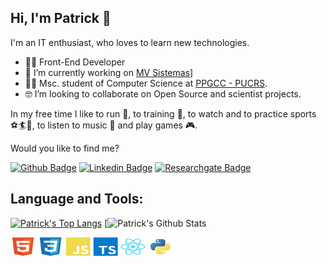 ## Hi, I'm Patrick 👋

I'm an IT enthusiast, who loves to learn new technologies. 

- :man_technologist: Front-End Developer
- :office: I’m currently working on [MV Sistemas](https://www.mv.com.br/)]
- :man_student: Msc. student of Computer Science at [PPGCC - PUCRS](https://github.com/ppgcc).
- :nerd_face: I’m looking to collaborate on Open Source and scientist projects. 

In my free time I like to run :running:, to training :muscle:, to watch and to practice sports :soccer::surfer::football:, to listen to music :musical_note: and play games :video_game:.

Would you like to find me?

[![Github Badge](https://img.shields.io/badge/GitHub-100000?style=for-the-badge&logo=github&logoColor=white)](https://github.com/trickvg)
[![Linkedin Badge](https://img.shields.io/badge/LinkedIn-0077B5?style=for-the-badge&logo=linkedin&logoColor=white)](https://www.linkedin.com/in/patrick-vicente-garcia-a1846abb/)
[![Researchgate Badge](https://img.shields.io/badge/Research_Gate-00CCBB.svg?&style=for-the-badge&logo=ResearchGate&logoColor=white)](https://www.researchgate.net/profile/Patrick-Garcia-7/)


## Language and Tools:
  [![Patrick's Top Langs](https://github-readme-stats.vercel.app/api/top-langs/?username=trickvg&layout=compact&theme=onedark)](https://github.com/anuraghazra/github-readme-stats)
  [![Patrick's Github Stats](https://github-readme-stats.vercel.app/api?username=trickvg&theme=onedark)


<div>
    <img align="center" alt="Patrick-HTML" height="30" width="40" src="https://raw.githubusercontent.com/devicons/devicon/master/icons/html5/html5-original.svg">
    <img align="center" alt="Patrick-CSS" height="30" width="40" src="https://raw.githubusercontent.com/devicons/devicon/master/icons/css3/css3-original.svg">
    <img align="center" alt="Patrick-Js" height="30" width="40" src="https://raw.githubusercontent.com/devicons/devicon/master/icons/javascript/javascript-plain.svg">
    <img align="center" alt="Patrick-Ts" height="30" width="40" src="https://raw.githubusercontent.com/devicons/devicon/master/icons/typescript/typescript-plain.svg">
    <img align="center" alt="Patrick-React" height="30" width="40" src="https://raw.githubusercontent.com/devicons/devicon/master/icons/react/react-original.svg">
    <img align="center" alt="Patrick-Python" height="30" width="40" src="https://raw.githubusercontent.com/devicons/devicon/master/icons/python/python-original.svg">
</div>
<!--
**trickvg/trickvg** is a ✨ _special_ ✨ repository because its `README.md` (this file) appears on your GitHub profile.
